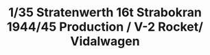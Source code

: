 ---
title: "1/35 Stratenwerth 16t Strabokran 1944/45 Production / V-2 Rocket/ Vidalwagen"
price: 7700.0
desc: ""
img_path: "/assets/img/TAKO2123.jpg"
brand: AMMO
available: true
special_offer: false
new: false
soon: false
cat: "Plasticne-Makete"
subcat: "PM-TAKOM"
subsubcat: ""
sifra: "TAKO2123"
---